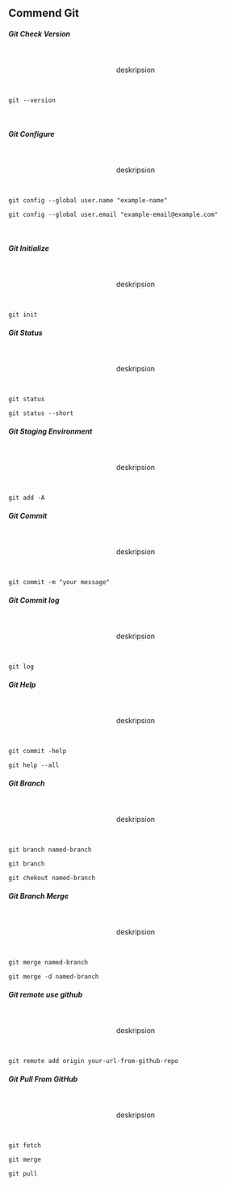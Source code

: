 ## Commend Git 

##### Git Check Version

<br>

<p align = "center"> deskripsion </p>

<br>

```git
git --version
```

<br>

##### Git Configure

<br>

<p align = "center"> deskripsion </p>

<br>

```git
git config --global user.name "example-name"
```
```git
git config --global user.email "example-email@example.com"
```

<br>

##### Git Initialize

<br>

<p align = "center"> deskripsion </p>

<br>


```git
git init
```

##### Git Status

<br>

<p align = "center"> deskripsion </p>

<br>

```git
git status
```
```git
git status --short
```

##### Git Staging Environment

<br>

<p align = "center"> deskripsion </p>

<br>

```git
git add -A
```

##### Git Commit

<br>

<p align = "center"> deskripsion </p>

<br>

```git
git commit -m "your message"
```


##### Git Commit log

<br>

<p align = "center"> deskripsion </p>

<br>

```git
git log
```
##### Git Help

<br>

<p align = "center"> deskripsion </p>

<br>

```git
git commit -help
```
```git
git help --all
```

##### Git Branch

<br>

<p align = "center"> deskripsion </p>

<br>

```git
git branch named-branch
```
```git
git branch
```
```git
git chekout named-branch
```

##### Git Branch Merge

<br>

<p align = "center"> deskripsion </p>

<br>

```git
git merge named-branch
```
```git
git merge -d named-branch
```

##### Git remote use github

<br>

<p align = "center"> deskripsion </p>

<br>

```git
git remote add origin your-url-from-github-repo
```

##### Git Pull From GitHub

<br>

<p align = "center"> deskripsion </p>

<br>

```git
git fetch
```
```git
git merge
```
```git
git pull
```
